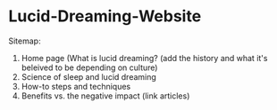 # Lucid-Dreaming-Website

Sitemap:
1. Home page (What is lucid dreaming? (add the history and what it's beleived to be depending on culture)
2. Science of sleep and lucid dreaming 
3. How-to steps and techniques 
4. Benefits vs. the negative impact (link articles)
